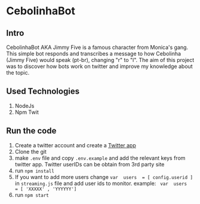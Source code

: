 # CebolinhaBot

## Intro

CebolinhaBot AKA Jimmy Five is a famous character from Monica's gang.
This simple bot responds and transcribes a message to how Cebolinha (Jimmy Five) would speak (pt-br), changing "r" to "l". The aim of this project was to discover how bots work on twitter and improve my knowledge about the topic.

## Used Technologies
 1. NodeJs
 2. Npm Twit

## Run the code

 1. Create a twitter account and create a  [Twitter app](https://apps.twitter.com/)
 2. Clone the git
 3. make `.env` file and copy `.env.example` and add the relevant keys from twitter app. Twitter userIDs can be obtain from 3rd party site
 4. run `npm install` 
 5. If you want to add more users change `var  users  = [ config.userid ]` in `streaming.js` file and add user ids to monitor. example: ` var  users  = [ 'XXXXX' , 'YYYYYY']`
 6. run `npm start`